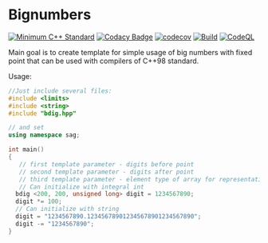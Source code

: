# Bignumbers

[![Minimum C++ Standard](https://img.shields.io/badge/standard-C%2B%2B98-blue)](https://img.shields.io/badge/standard-C%2B%2B98-blue)
[![Codacy Badge](https://app.codacy.com/project/badge/Grade/ef991af3383e45afa5935294098e794f)](https://app.codacy.com/gh/AndreyGRSV/bignumbers/dashboard?utm_source=gh&utm_medium=referral&utm_content=&utm_campaign=Badge_grade)
[![codecov](https://codecov.io/gh/AndreyGRSV/bignumbers/branch/develop/graph/badge.svg?token=W2YSS77274)](https://codecov.io/gh/AndreyGRSV/bignumbers)
[![Build](https://github.com/AndreyGRSV/bignumbers/actions/workflows/build.yml/badge.svg)](https://github.com/AndreyGRSV/bignumbers/actions/workflows/build.yml)
[![CodeQL](https://github.com/AndreyGRSV/bignumbers/actions/workflows/codeql.yml/badge.svg)](https://github.com/AndreyGRSV/bignumbers/actions/workflows/codeql.yml)


Main goal is to create template for simple usage of big numbers with fixed point that can be used with compilers of C++98 standard.

Usage:

```C++
//Just include several files:
#include <limits> 
#include <string>
#include "bdig.hpp"

// and set
using namespace sag;

int main()
{
   // first template parameter - digits before point
   // second template parameter - digits after point
   // third template parameter - element type of array for representation 
   // Can initialize with integral int
  bdig <200, 200, unsigned long> digit = 1234567890;
  digit *= 100;
  // Can initialize with string
  digit = "1234567890.123456789012345678901234567890";
  digit -= "1234567890";
}
```

